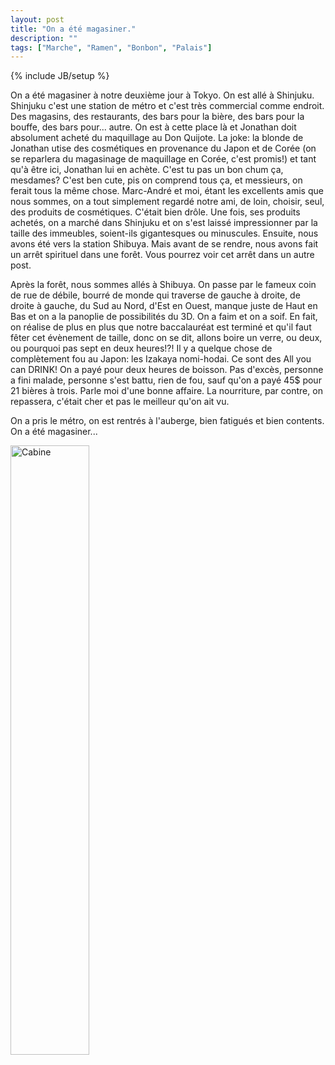 ```yaml
---
layout: post
title: "On a été magasiner."
description: ""
tags: ["Marche", "Ramen", "Bonbon", "Palais"]
---
```

{% include JB/setup %}

On a été magasiner à notre deuxième jour à Tokyo. On est allé à Shinjuku. Shinjuku c'est une station de métro et c'est très commercial comme endroit. Des magasins, des restaurants, des bars pour la bière, des bars pour la bouffe, des bars pour... autre. On est à cette place là et Jonathan doit absolument acheté du maquillage au Don Quijote. La joke: la blonde de Jonathan utise des cosmétiques en provenance du Japon et de Corée (on se reparlera du magasinage de maquillage en Corée, c'est promis!) et tant qu'à être ici, Jonathan lui en achète. C'est tu pas un bon chum ça, mesdames? C'est ben cute, pis on comprend tous ça, et messieurs, on ferait tous la même chose. Marc-André et moi, étant les excellents amis que nous sommes, on a tout simplement regardé notre ami, de loin, choisir, seul, des produits de cosmétiques. C'était bien drôle. Une fois, ses produits achetés, on a marché dans Shinjuku et on s'est laissé impressionner par la taille des immeubles, soient-ils gigantesques ou minuscules. Ensuite, nous avons été vers la station Shibuya. Mais avant de se rendre, nous avons fait un arrêt spirituel dans une forêt. Vous pourrez voir cet arrêt dans un autre post.

Après la forêt, nous sommes allés à Shibuya. On passe par le fameux coin de rue de débile, bourré de monde qui traverse de gauche à droite, de droite à gauche, du Sud au Nord, d'Est en Ouest, manque juste de Haut en Bas et on a la panoplie de possibilités du 3D. On a faim et on a soif. En fait, on réalise de plus en plus que notre baccalauréat est terminé et qu'il faut fêter cet évènement de taille, donc on se dit, allons boire un verre, ou deux, ou pourquoi pas sept en deux heures!?! Il y a quelque chose de complètement fou au Japon: les Izakaya nomi-hodai. Ce sont des All you can DRINK! On a payé pour deux heures de boisson. Pas d'excès, personne a fini malade, personne s'est battu, rien de fou, sauf qu'on a payé 45$ pour 21 bières à trois. Parle moi d'une bonne affaire. La nourriture, par contre, on repassera, c'était cher et pas le meilleur qu'on ait vu.

On a pris le métro, on est rentrés à l'auberge, bien fatigués et bien contents. On a été magasiner...





<img src="http://i.imgur.com/VVRpyHO.jpg" width="50%" alt="Cabine" >





